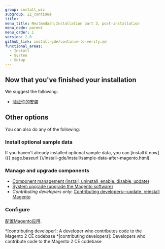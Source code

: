 ```yaml
---
group: install_wiz
subgroup: ZZ_continue
title:
menu_title: Next&mdash;Installation part 3, post-installation
menu_node: parent
menu_order: 1
version: 2.0
github_link: install-gde/continue-to-verify.md
functional_areas:
  - Install
  - System
  - Setup
---
```



## Now that you've finished your installation
We suggest the following:

*	<a href="{{ page.baseurl }}/install-gde/install/verify.html">验证你的安装</a>

## Other options
You can also do any of the following:

### Install optional sample data
If you haven't already installed optional sample data, you can [install it now]({{ page.baseurl }}/install-gde/install/sample-data-after-magento.html).

### Manage and upgrade components
*	<a href="{{ page.baseurl }}/comp-mgr/compman-start.html">Component management (install, uninstall, enable, disable, update)</a>
*	<a href="{{ page.baseurl }}/comp-mgr/upgrader/upgrade-start.html">System upgrade (upgrade the Magento software)</a>
*	*Contributing developers only*: <a href="{{ page.baseurl }}/install-gde/install/cli/dev_options.html">Contributing developers&mdash;update, reinstall Magento</a>

### Configure
<a href="{{ page.baseurl }}/install-gde/install/post-install-config.html">配置Magento应用</a>.

*[contributing developer]: A developer who contributes code to the Magento 2 CE codebase
*[contributing developers]: Developers who contribute code to the Magento 2 CE codebase
